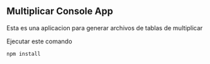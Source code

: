 ## Multiplicar Console App

Esta es una aplicacion para generar archivos de tablas de multiplicar 

Ejecutar este comando 

```
npm install
```